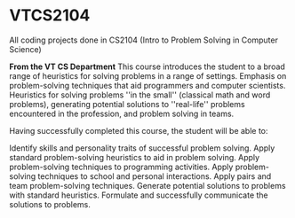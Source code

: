 # VTCS2104
All coding projects done in CS2104 (Intro to Problem Solving in Computer Science)


****From the VT CS Department****
This course introduces the student to a broad range of heuristics for solving problems in a range of settings. Emphasis on problem-solving techniques that aid programmers and computer scientists. Heuristics for solving problems ''in the small'' (classical math and word problems), generating potential solutions to ''real-life'' problems encountered in the profession, and problem solving in teams.

Having successfully completed this course, the student will be able to:

Identify skills and personality traits of successful problem solving.
Apply standard problem-solving heuristics to aid in problem solving.
Apply problem-solving techniques to programming activities.
Apply problem-solving techniques to school and personal interactions.
Apply pairs and team problem-solving techniques.
Generate potential solutions to problems with standard heuristics.
Formulate and successfully communicate the solutions to problems.
